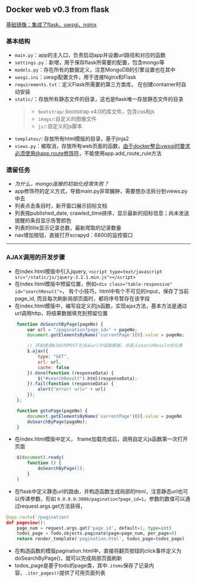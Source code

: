## Docker web v0.3 from flask ###

[基础镜像：集成了flask、uwsgi、nginx](https://github.com/tiangolo/uwsgi-nginx-flask-docker)

### 基本结构 ###
- `main.py`：app的主入口，负责启动app并设置url路径和对应的函数
- `settings.py`：新增，用于保存flask所需要的配置，包含mongo等
- `models.py`：存在所有的数据定义，注意MongoDB的引擎设置也在其中
- `uwsgi.ini`：uwsgi配置文件，用于连接Nginx和Flask
- `requirements.txt`：定义Flask所需要的第三方类库，
在创建container时自动安装
- `static/`：存放所有静态文件的目录，这也是flask唯一存放静态文件的目录
    >- `bootstrap/`:bootstrap v4.0的库文件，包含css和js
    >- `imags/`:自定义的图像文件
    >- `js/`:自定义的js脚本
- `templates/`: 存放所有html模版的目录，基于jinja2
- `views.py`：被取消，存放所有web页面的函数，由于docker整合uwsgi时要求必须使用@app.route修饰符，不能使用app.add_route_rule方法

### 遗留任务 ###
- *为什么，mongo连接的初始化经常失败？*
- app修饰符的定义方式，导致main.py非常臃肿，需要想办法拆分到views.py中去
- 列表点击条目时，新开窗口展示招标文档
- 列表按published_date, crawled_time排序，显示最新的招标信息；尚未发送提醒的条目显示告警颜色
- 列表的title显示记录总数，最新爬取的记录数量
- nav增加按钮，直接打开scrapyd：6800的监控窗口

------

### AJAX调用的开发步骤 ###
- 在index.html模版中引入jquery, `<script type=text/javascript src="/static/js/jquery-3.2.1.min.js"></script>`
- 在index.html模版中预留位置，例如`<div class="table-responsive" id="searchResult">`，
有个小技巧，html中有个不可见的input，保存了当前page_id, 而且每次刷新局部页面时，都将序号暂存在该字段
- 在index.html模版中，编写自定义的js函数，实现ajax方法，基本方法是通过url调用http，将结果数据填充到预留位置
```javascript
    function doSearchByPage(pageNo) {
        var url = "/pagination?page_id=" + pageNo;
        document.getElementsByName('currentPage')[0].value = pageNo;

        // 开始使用AJAX的POST方法从url中读取数据，并装入searchResult的元素
        $.ajax({
            type: "GET",
            url: url,
            cache: false
        }).done(function (responseData) {
            $("#searchResult").html(responseData);
        }).fail(function (responseData) {
            alert("error! url=" + url)
        });
    };

    function gotoPage(pageNo) {
        document.getElementsByName('currentPage')[0].value = pageNo
        doSearchByPage(pageNo);
    }
``` 
- 在index.html模版中定义， frame加载完成后，调用自定义js函数第一次打开页面
```javascript
    $(document).ready(
        function () {
            doSearchByPage(1);
        }
    )
```
- 在flask中定义静态url的路由，并构造函数生成局部的html，注意静态url也可以传递参数，形如 `0.0.0.0:3000/pagination?page_id=1`，参数的数值可以通过request.args.get方法获得，
```python
@app.route('/pagination)
def pageview():
    page_num = request.args.get('page_id', default=1, type=int)
    todos_page = Todo.objects.paginate(page=page_num, per_page=8)
    return render_template('pagination.html', todos_page=todos_page)
```
- 在构造函数的模版pagination.html中，直接将翻页按钮的click事件定义为doSearchByPage()，就可以完成局部页面刷新
- todos_page是基于todo的page类，其中`.items`保存了记录内容，`.iter_pages()`提供了可用页面列表





